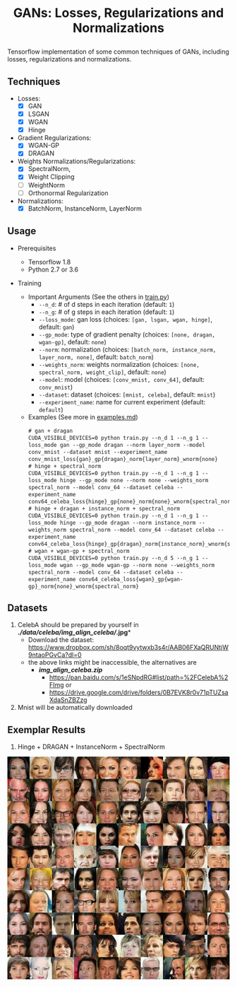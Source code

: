 # <p align="center"> GANs: Losses, Regularizations and Normalizations </p>

Tensorflow implementation of some common techniques of GANs, including losses, regularizations and normalizations.

## Techniques

- Losses:
    - [x] GAN
    - [x] LSGAN
    - [x] WGAN
    - [x] Hinge
- Gradient Regularizations:
    - [x] WGAN-GP
    - [x] DRAGAN
- Weights Normalizations/Regularizations:
    - [x] SpectralNorm,
    - [x] Weight Clipping
    - [ ] WeightNorm
    - [ ] Orthonormal Regularization
- Normalizations:
    - [x] BatchNorm, InstanceNorm, LayerNorm

## Usage

- Prerequisites
    - Tensorflow 1.8
    - Python 2.7 or 3.6

- Training
    - Important Arguments (See the others in [train.py](train.py))
        - `--n_d`: # of d steps in each iteration (default: `1`)
        - `--n_g`: # of g steps in each iteration (default: `1`)
        - `--loss_mode`: gan loss (choices: `[gan, lsgan, wgan, hinge]`, default: `gan`)
        - `--gp_mode`: type of gradient penalty (choices: `[none, dragan, wgan-gp]`, default: `none`)
        - `--norm`: normalization (choices: `[batch_norm, instance_norm, layer_norm, none]`, default: `batch_norm`)
        - `--weights_norm`: weights normalization (choices: `[none, spectral_norm, weight_clip]`, default: `none`)
        - `--model`: model (choices: `[conv_mnist, conv_64]`, default: `conv_mnist`)
        - `--dataset`: dataset (choices: `[mnist, celeba]`, default: `mnist`)
        - `--experiment_name`: name for current experiment (default: `default`)
    - Examples (See more in [examples.md](examples.md))
        ```console
        # gan + dragan
        CUDA_VISIBLE_DEVICES=0 python train.py --n_d 1 --n_g 1 --loss_mode gan --gp_mode dragan --norm layer_norm --model conv_mnist --dataset mnist --experiment_name conv_mnist_loss{gan}_gp{dragan}_norm{layer_norm}_wnorm{none}
        # hinge + spectral_norm
        CUDA_VISIBLE_DEVICES=0 python train.py --n_d 1 --n_g 1 --loss_mode hinge --gp_mode none --norm none --weights_norm spectral_norm --model conv_64 --dataset celeba --experiment_name conv64_celeba_loss{hinge}_gp{none}_norm{none}_wnorm{spectral_norm}
        # hinge + dragan + instance_norm + spectral_norm
        CUDA_VISIBLE_DEVICES=0 python train.py --n_d 1 --n_g 1 --loss_mode hinge --gp_mode dragan --norm instance_norm --weights_norm spectral_norm --model conv_64 --dataset celeba --experiment_name conv64_celeba_loss{hinge}_gp{dragan}_norm{instance_norm}_wnorm{spectral_norm}
        # wgan + wgan-gp + spectral_norm
        CUDA_VISIBLE_DEVICES=0 python train.py --n_d 5 --n_g 1 --loss_mode wgan --gp_mode wgan-gp --norm none --weights_norm spectral_norm --model conv_64 --dataset celeba --experiment_name conv64_celeba_loss{wgan}_gp{wgan-gp}_norm{none}_wnorm{spectral_norm}
        ```

## Datasets

1. CelebA should be prepared by yourself in ***./data/celeba/img_align_celeba/*.jpg***
    - Download the dataset: https://www.dropbox.com/sh/8oqt9vytwxb3s4r/AAB06FXaQRUNtjW9ntaoPGvCa?dl=0
    - the above links might be inaccessible, the alternatives are
        - ***img_align_celeba.zip***
            - https://pan.baidu.com/s/1eSNpdRG#list/path=%2FCelebA%2FImg or
            - https://drive.google.com/drive/folders/0B7EVK8r0v71pTUZsaXdaSnZBZzg
2. Mnist will be automatically downloaded

## Exemplar Results

1. Hinge + DRAGAN + InstanceNorm + SpectralNorm
<p align="center"> <img src="pics\hinge+dragan+instance_norm+spectral_norm.jpg"> </p>